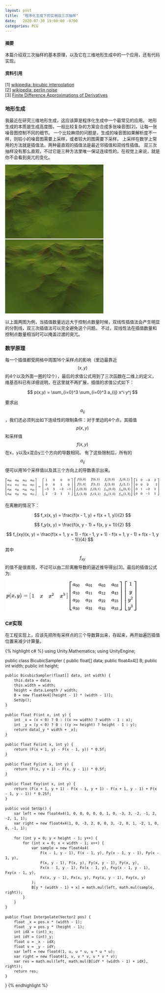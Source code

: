```yaml
---
layout: post
title:  "程序化生成下的实用双三次抽样"
date:   2020-07-30 19:00:00 -0700
categories: PCG
---
```


#### __摘要__
本篇介绍双三次抽样的基本原理，以及它在三维地形生成中的一个应用，还有代码实现。

#### __资料引用__
[1] <a href="https://en.wikipedia.org/wiki/Bicubic_interpolation" target="_blank">wikipedia: bicubic interpolation</a><br>
[2] <a href="https://en.wikipedia.org/wiki/Perlin_noise" target="_blank">wikipedia: perlin noise</a><br>
[3] <a href="https://onlinelibrary.wiley.com/doi/pdf/10.1002/9781119083405.app1" target="_blank">Finite Difference Approximations
of Derivatives</a>

### __地形生成__
我最近在研究三维地形生成，这应该算是程序化生成中一个最常见的应用。
地形生成的本质是生成高度图，一般比较复杂的方案会合成多张噪音图[2]，让每一张噪音图控制不同的细节。
一个比较麻烦的问题是，生成的噪音图如果解析度不一样，则较小的噪音图需要上采样，或者较大的图需要下采样。
上采样在数学上常用的方法就是插值法，两种最直观的插值法是最近邻插值和双线性插值。
双三次抽样没有那么直观，不过它是三种方法里唯一保证连续性的，在视觉上来说，就是你不会看到突兀的变化。

<img src="assets/p10/bilinear.PNG" title="bilinear">
<img src="assets/p10/bicubic.PNG" title="bicubic">

以上面两图为例，当插值数量远远大于控制点数量时候，双线性插值法会产生明显的分割线，双三次插值法可以完全避免这个问题。
不过，双线性法在插值数量和控制点数量相当时可以掩盖过渡的突兀。
### __数学原理__
每一个插值都受网格中周围16个采样点的影响（里边最靠近$$(x, y)$$的4个以及外面一圈的12个），最后的求值公式用到了三次函数在二维上的定义，维基百科已有详细说明，在这里就不再扩展，插值的求值公式如下：

$$
    p(x,y) = \sum_{i=0}^3 \sum_{i=0}^3 a_{ij} x^i y^j 
$$

要求出 $$ a_{ij} $$，我们还必须列出如下连续性的限制条件：对于里边的4个点，其插值$$p(x, y)$$和采样值$$f(x, y)$$在x，y以及x混合y三个方向的导数相同。
有了这些限制后，所有的$$a_{ij}$$ 便可以用16个采样值以及其三个方向上的导数表示出来。

<img src="assets/p10/coefficients.PNG" title="coefficients">

在离散的情况下：

$$
    f_x(x, y) = \frac{f(x - 1, y) + f(x + 1, y)}{2}
$$

$$
    f_y(x, y) = \frac{f(x, y - 1) + f(x, y + 1)}{2}
$$

$$
    f_{xy}(x, y) = \frac{f(x + 1, y + 1) - f(x - 1, y + 1) - f(x + 1, y - 1) + f(x - 1, y - 1)}{4} 
$$

其中$$f_{xy}$$的值不是很直观，不过可以由二阶离散导数的逼近推导得出[3]。最后的插值公式为:

<img src="assets/p10/interpolations.PNG" title="interpolations" height="100">


### __C#实现__
在工程实现上，应该先把所有采样点的三个导数算出来，存起来，再开始遍历插值位置来减少计算量。


{% highlight c# %}
using Unity.Mathematics;
using UnityEngine;

public class BicubicSampler {
    public float[] data;
    public float4x4[] B;
    public int width;
    public int height;

    public BicubicSampler(float[] data, int width) {
        this.data = data;
        this.width = width;
        height = data.Length / width;
        B = new float4x4[(height - 1) * (width - 1)];
        SetUp();
    }

    public float F(int x, int y) {
        int _x = (x < 0) ? 0 : ((x >= width) ? width - 1 : x);
        int _y = (y < 0) ? 0 : ((y >= height) ? height - 1 : y);
        return data[_y * width + _x];
    }

    public float Fx(int x, int y) {
        return (F(x + 1, y) - F(x - 1, y)) * 0.5f;
    }

    public float Fy(int x, int y) {
        return (F(x, y + 1) - F(x, y - 1)) * 0.5f;
    }

    public float Fxy(int x, int y) {
        return (F(x + 1, y + 1) - F(x - 1, y + 1) - F(x + 1, y - 1) + F(x - 1, y - 1)) * 0.25f;
    }

    public void SetUp() {
        var left = new float4x4(1, 0, 0, 0, 0, 0, 1, 0, -3, 3, -2, -1, 2, -2, 1, 1);
        var right = new float4x4(1, 0, -3, 2, 0, 0, 3, -2, 0, 1, -2, 1, 0, 0, -1, 1);

        for (int y = 0; y < height - 1; y++) {
            for (int x = 0; x < width - 1; x++) {
                var sample = new float4x4(
                    F(x - 1, y - 1), F(x - 1, y), Fy(x - 1, y - 1), Fy(x - 1, y),
                    F(x, y - 1), F(x, y), Fy(x, y - 1), Fy(x, y),
                    Fx(x - 1, y - 1), Fx(x - 1, y), Fxy(x - 1, y - 1), Fxy(x - 1, y),
                    Fx(x, y - 1), Fx(x, y), Fxy(x, y - 1), Fxy(x, y)
                );
                B[y * (width - 1) + x] = math.mul(left, math.mul(sample, right));
            }
        }
    }

    public float Interpolate(Vector2 pos) {
        float _x = pos.x * (width - 1);
        float _y = pos.y * (height - 1);
        int idX = (int)_x;
        int idY = (int)_y;
        float u = _x - idX;
        float v = _y - idY;
        var left = new float4(1, u, u * u, u * u * u);
        var right = new float4(1, v, v * v, v * v * v);
        var res = math.mul(left, math.mul(B[idY * (width - 1) + idX], right));
        return res;
    }
}
{% endhighlight %}


